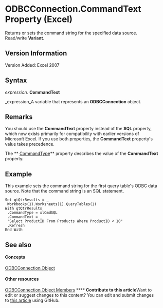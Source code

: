 
# ODBCConnection.CommandText Property (Excel)

Returns or sets the command string for the specified data source. Read/write  **Variant**.


## Version Information

Version Added: Excel 2007 


## Syntax

 _expression_. **CommandText**

 _expression_A variable that represents an  **ODBCConnection** object.


## Remarks

You should use the  **CommandText** property instead of the **SQL** property, which now exists primarily for compatibility with earlier versions of Microsoft Excel. If you use both properties, the **CommandText** property's value takes precedence.

The  ** [CommandType](5bfffa11-94d1-43fa-1da5-83f341c0a3cd.md)** property describes the value of the **CommandText** property.


## Example

This example sets the command string for the first query table's ODBC data source. Note that the command string is an SQL statement.


```
Set qtQtrResults = _ 
 Workbooks(1).Worksheets(1).QueryTables(1) 
With qtQtrResults 
 .CommandType = xlCmdSQL 
 .CommandText = _ 
 "Select ProductID From Products Where ProductID < 10" 
 .Refresh 
End With 

```


## See also


#### Concepts


 [ODBCConnection Object](b880ebec-15a4-5a3d-ef02-db73106db9c9.md)
#### Other resources


 [ODBCConnection Object Members](d13b91f3-a89f-7dd7-7a98-f1d952f3b047.md)
****   **Contribute to this article**Want to edit or suggest changes to this content? You can edit and submit changes to  [this article](https://github.com/jhershey00/VBA_Excel_Test/OpenXMLCon/articles/f76073fd-5052-5813-ee9a-631c795e9b76.md) using GitHub.

